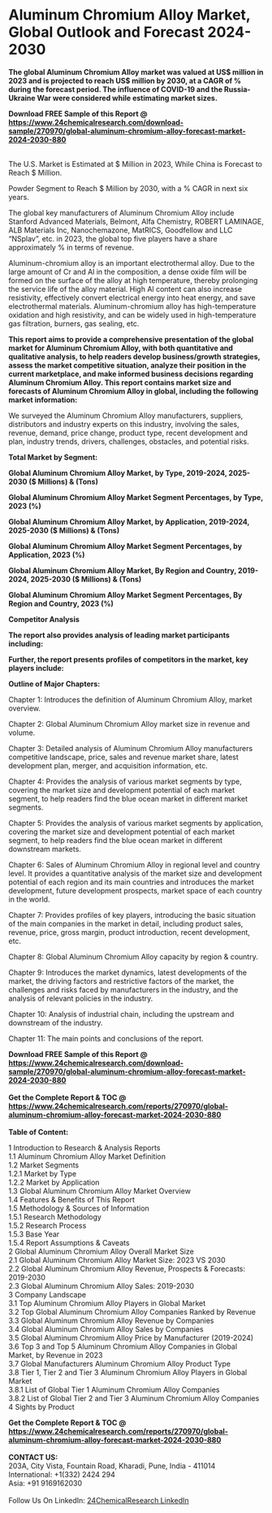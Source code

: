 <h1>Aluminum Chromium Alloy Market, Global Outlook and Forecast 2024-2030</h1><p><strong>The global Aluminum Chromium Alloy market was valued at US$ million in 2023 and is projected to reach US$ million by 2030, at a CAGR of % during the forecast period. The influence of COVID-19 and the Russia-Ukraine War were considered while estimating market sizes.</strong></p><p>
</p><p></p><div><b>Download FREE Sample of this Report @ 
            <a href="https://www.24chemicalresearch.com/download-sample/270970/global-aluminum-chromium-alloy-forecast-market-2024-2030-880">
            https://www.24chemicalresearch.com/download-sample/270970/global-aluminum-chromium-alloy-forecast-market-2024-2030-880</a></b></div><br><p>
The U.S. Market is Estimated at $ Million in 2023, While China is Forecast to Reach $ Million.</p><p>
Powder Segment to Reach $ Million by 2030, with a % CAGR in next six years.</p><p>
The global key manufacturers of Aluminum Chromium Alloy include Stanford Advanced Materials, Belmont, Alfa Chemistry, ROBERT LAMINAGE, ALB Materials Inc, Nanochemazone, MatRICS, Goodfellow and LLC “NSplav”, etc. in 2023, the global top five players have a share approximately % in terms of revenue.</p><p>
Aluminum-chromium alloy is an important electrothermal alloy. Due to the large amount of Cr and Al in the composition, a dense oxide film will be formed on the surface of the alloy at high temperature, thereby prolonging the service life of the alloy material. High Al content can also increase resistivity, effectively convert electrical energy into heat energy, and save electrothermal materials. Aluminum-chromium alloy has high-temperature oxidation and high resistivity, and can be widely used in high-temperature gas filtration, burners, gas sealing, etc.</p><p>
<strong>This report aims to provide a comprehensive presentation of the global market for Aluminum Chromium Alloy, with both quantitative and qualitative analysis, to help readers develop business/growth strategies, assess the market competitive situation, analyze their position in the current marketplace, and make informed business decisions regarding Aluminum Chromium Alloy. This report contains market size and forecasts of Aluminum Chromium Alloy in global, including the following market information:</strong></p><p>
</p><p>
</p><p>We surveyed the Aluminum Chromium Alloy manufacturers, suppliers, distributors and industry experts on this industry, involving the sales, revenue, demand, price change, product type, recent development and plan, industry trends, drivers, challenges, obstacles, and potential risks.</p><p>
<strong>Total Market by Segment:</strong></p><p>
<strong>Global Aluminum Chromium Alloy Market, by Type, 2019-2024, 2025-2030 ($ Millions) &amp; (Tons)</strong></p><p>
<strong>Global Aluminum Chromium Alloy Market Segment Percentages, by Type, 2023 (%)</strong></p><p>
</p><p>
<strong>Global Aluminum Chromium Alloy Market, by Application, 2019-2024, 2025-2030 ($ Millions) &amp; (Tons)</strong></p><p>
<strong>Global Aluminum Chromium Alloy Market Segment Percentages, by Application, 2023 (%)</strong></p><p>
</p><p>
<strong>Global Aluminum Chromium Alloy Market, By Region and Country, 2019-2024, 2025-2030 ($ Millions) &amp; (Tons)</strong></p><p>
<strong>Global Aluminum Chromium Alloy Market Segment Percentages, By Region and Country, 2023 (%)</strong></p><p>
</p><p>
<strong>Competitor Analysis</strong></p><p>
<strong>The report also provides analysis of leading market participants including:</strong></p><p>
</p><p>
<strong>Further, the report presents profiles of competitors in the market, key players include:</strong></p><p>
</p><p>
<strong>Outline of Major Chapters:</strong></p><p>
</p><p>Chapter 1: Introduces the definition of Aluminum Chromium Alloy, market overview.</p><p>
Chapter 2: Global Aluminum Chromium Alloy market size in revenue and volume.</p><p>
Chapter 3: Detailed analysis of Aluminum Chromium Alloy manufacturers competitive landscape, price, sales and revenue market share, latest development plan, merger, and acquisition information, etc.</p><p>
Chapter 4: Provides the analysis of various market segments by type, covering the market size and development potential of each market segment, to help readers find the blue ocean market in different market segments.</p><p>
Chapter 5: Provides the analysis of various market segments by application, covering the market size and development potential of each market segment, to help readers find the blue ocean market in different downstream markets.</p><p>
Chapter 6: Sales of Aluminum Chromium Alloy in regional level and country level. It provides a quantitative analysis of the market size and development potential of each region and its main countries and introduces the market development, future development prospects, market space of each country in the world.</p><p>
Chapter 7: Provides profiles of key players, introducing the basic situation of the main companies in the market in detail, including product sales, revenue, price, gross margin, product introduction, recent development, etc.</p><p>
Chapter 8: Global Aluminum Chromium Alloy capacity by region &amp; country.</p><p>
Chapter 9: Introduces the market dynamics, latest developments of the market, the driving factors and restrictive factors of the market, the challenges and risks faced by manufacturers in the industry, and the analysis of relevant policies in the industry.</p><p>
Chapter 10: Analysis of industrial chain, including the upstream and downstream of the industry.</p><p>
Chapter 11: The main points and conclusions of the report.</p><div><b>Download FREE Sample of this Report @ 
            <a href="https://www.24chemicalresearch.com/download-sample/270970/global-aluminum-chromium-alloy-forecast-market-2024-2030-880">
            https://www.24chemicalresearch.com/download-sample/270970/global-aluminum-chromium-alloy-forecast-market-2024-2030-880</a></b></div><br><div><b>Get the Complete Report & TOC @ 
            <a href="https://www.24chemicalresearch.com/reports/270970/global-aluminum-chromium-alloy-forecast-market-2024-2030-880">
            https://www.24chemicalresearch.com/reports/270970/global-aluminum-chromium-alloy-forecast-market-2024-2030-880</a></b></div><br>
            <b>Table of Content:</b><p>1 Introduction to Research & Analysis Reports<br />
    1.1 Aluminum Chromium Alloy Market Definition<br />
    1.2 Market Segments<br />
        1.2.1 Market by Type<br />
        1.2.2 Market by Application<br />
    1.3 Global Aluminum Chromium Alloy Market Overview<br />
    1.4 Features & Benefits of This Report<br />
    1.5 Methodology & Sources of Information<br />
        1.5.1 Research Methodology<br />
        1.5.2 Research Process<br />
        1.5.3 Base Year<br />
        1.5.4 Report Assumptions & Caveats<br />
2 Global Aluminum Chromium Alloy Overall Market Size<br />
    2.1 Global Aluminum Chromium Alloy Market Size: 2023 VS 2030<br />
    2.2 Global Aluminum Chromium Alloy Revenue, Prospects & Forecasts: 2019-2030<br />
    2.3 Global Aluminum Chromium Alloy Sales: 2019-2030<br />
3 Company Landscape<br />
    3.1 Top Aluminum Chromium Alloy Players in Global Market<br />
    3.2 Top Global Aluminum Chromium Alloy Companies Ranked by Revenue<br />
    3.3 Global Aluminum Chromium Alloy Revenue by Companies<br />
    3.4 Global Aluminum Chromium Alloy Sales by Companies<br />
    3.5 Global Aluminum Chromium Alloy Price by Manufacturer (2019-2024)<br />
    3.6 Top 3 and Top 5 Aluminum Chromium Alloy Companies in Global Market, by Revenue in 2023<br />
    3.7 Global Manufacturers Aluminum Chromium Alloy Product Type<br />
    3.8 Tier 1, Tier 2 and Tier 3 Aluminum Chromium Alloy Players in Global Market<br />
        3.8.1 List of Global Tier 1 Aluminum Chromium Alloy Companies<br />
        3.8.2 List of Global Tier 2 and Tier 3 Aluminum Chromium Alloy Companies<br />
4 Sights by Product</p><div><b>Get the Complete Report & TOC @ 
            <a href="https://www.24chemicalresearch.com/reports/270970/global-aluminum-chromium-alloy-forecast-market-2024-2030-880">
            https://www.24chemicalresearch.com/reports/270970/global-aluminum-chromium-alloy-forecast-market-2024-2030-880</a></b></div><br><b>CONTACT US:</b><br>
            203A, City Vista, Fountain Road, Kharadi, Pune, India - 411014<br>
            International: +1(332) 2424 294<br>
            Asia: +91 9169162030 <br><br>
            Follow Us On LinkedIn: <a href="https://www.linkedin.com/company/24chemicalresearch/">24ChemicalResearch LinkedIn</a>